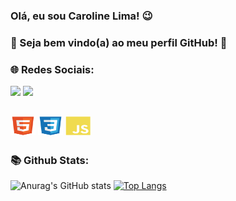 <h3> Olá, eu sou Caroline Lima! 😉 </h3> 
<h3>🌱 Seja bem vindo(a) ao meu perfil GitHub! 👋  </h3>  
<h4></h4> 
<h3> 🌐 Redes Sociais: <br></h3>

  <a href="https://www.linkedin.com/in/caroline-lima-1387851b5/" target="_blank"><img src="https://img.shields.io/badge/-LinkedIn-%230077B5?style=for-the-badge&logo=linkedin&logoColor=white" target="_blank"></a>
  <a href = "mailto:carolinelima.santos15@gmail.com"><img src="https://img.shields.io/badge/Gmail-D14836?style=for-the-badge&logo=gmail&logoColor=white" target="_blank"></a>
  
   ##
   
  <div align="left" style="display: inline_block">
  <img align="center" alt="Ally-HTML" height="30" width="40" src="https://raw.githubusercontent.com/devicons/devicon/master/icons/html5/html5-original.svg">
  <img align="center" alt="Ally-CSS" height="30" width="40" src="https://raw.githubusercontent.com/devicons/devicon/master/icons/css3/css3-original.svg">
  <img align="center" alt="Ally-Js" height="30" width="40" src="https://raw.githubusercontent.com/devicons/devicon/master/icons/javascript/javascript-plain.svg">
  </div>
  
  ##
  <h3> 📚 Github Stats: <br></h3>
   
<!--cartao responsivo-->
![Anurag's GitHub stats](https://github-readme-stats.vercel.app/api?username=Caroline-Stos&show_icons=true&theme=transparent)
[![Top Langs](https://github-readme-stats.vercel.app/api/top-langs/?username=Caroline-Stos&layout=compact)](https://github.com/Caroline-Stos/github-readme-stats)
